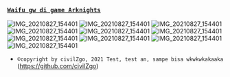 ### [`Waifu gw di game Arknights`](https://play.google.com/store/apps/details?id=com.YoStarEN.Arknights&hl=en_US&gl=US)
![IMG_20210827_154401](https://cdn.donmai.us/original/5d/0a/__ceobe_and_saga_arknights_drawn_by_wan_jue__5d0a539cd17a7d234bdf7a243fe36fcd.png)
![IMG_20210827_154401](https://cdn.donmai.us/original/29/58/__texas_arknights_drawn_by_0_znanimo__2958015d53e620fc21b64ed83865ec31.jpg)
![IMG_20210827_154401](https://cdn.donmai.us/original/48/d3/__schwarz_and_schwarz_arknights_drawn_by_blazpu__48d30f307b74873ba275de478959c716.jpg)
![IMG_20210827_154401](https://cdn.donmai.us/original/e7/ea/__mudrock_arknights_drawn_by_ru_zhai__e7ea231c3d30572bfa79a0f6beb3c487.jpg)
![IMG_20210827_154401](https://cdn.donmai.us/original/6f/b6/__blaze_arknights_drawn_by_chaji_h__6fb631c591dfa69bcc893f769f35bc60.png)
![IMG_20210827_154401](exe)
![IMG_20210827_154401](exe)
![IMG_20210827_154401](exe)
![IMG_20210827_154401](exe)
![IMG_20210827_154401](exe)


- `©copyright by civilZgo, 2021
Test, test an, sampe bisa wkwkwkakaaka` (https://github.com/civilZgo)
